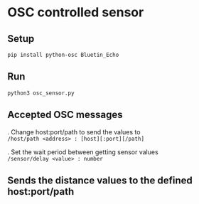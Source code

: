 # OSC controlled sensor


## Setup
```pip install python-osc Bluetin_Echo```

## Run
```python3 osc_sensor.py```

## Accepted OSC messages
 . Change host:port/path to send the values to \
  ```/host/path <address> : [host][:port][/path] ```
  
 . Set the wait period between getting sensor values \
   ```/sensor/delay <value> : number```

## Sends the distance values to the defined host:port/path
